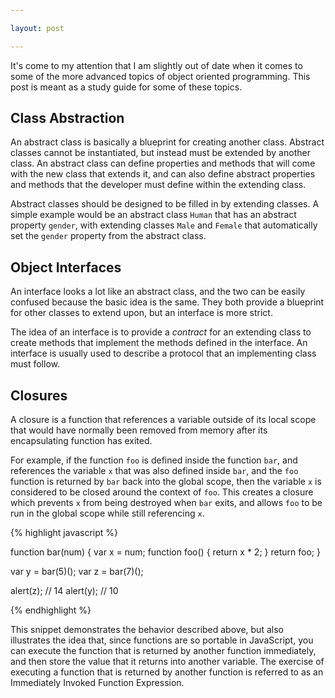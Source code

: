 ```yaml
---

layout: post

---
```


It's come to my attention that I am slightly out of date when it comes to some of the more advanced topics of object oriented programming. This post is meant as a study guide for some of these topics.

## Class Abstraction

An abstract class is basically a blueprint for creating another class. Abstract classes cannot be instantiated, but instead must be extended by another class. An abstract class can define properties and methods that will come with the new class that extends it, and can also define abstract properties and methods that the developer must define within the extending class.

Abstract classes should be designed to be filled in by extending classes. A simple example would be an abstract class `Human` that has an abstract property `gender`, with extending classes `Male` and `Female` that automatically set the `gender` property from the abstract class.

## Object Interfaces

An interface looks a lot like an abstract class, and the two can be easily confused because the basic idea is the same. They both provide a blueprint for other classes to extend upon, but an interface is more strict.

The idea of an interface is to provide a *contract* for an extending class to create methods that implement the methods defined in the interface. An interface is usually used to describe a protocol that an implementing class must follow.

## Closures

A closure is a function that references a variable outside of its local scope that would have normally been removed from memory after its encapsulating function has exited.

For example, if the function `foo` is defined inside the function `bar`, and references the variable `x` that was also defined inside `bar`, and the `foo` function is returned by `bar` back into the global scope, then the variable `x` is considered to be closed around the context of `foo`. This creates a closure which prevents `x` from being destroyed when `bar` exits, and allows `foo` to be run in the global scope while still referencing `x`.

{% highlight javascript %}

function bar(num) {
  var x = num;
  function foo() {
    return x * 2;
  }
  return foo;
}

var y = bar(5)();
var z = bar(7)();

alert(z); // 14
alert(y); // 10

{% endhighlight %}

This snippet demonstrates the behavior described above, but also illustrates the idea that, since functions are so portable in JavaScript, you can execute the function that is returned by another function immediately, and then store the value that it returns into another variable. The exercise of executing a function that is returned by another function is referred to as an Immediately Invoked Function Expression.
